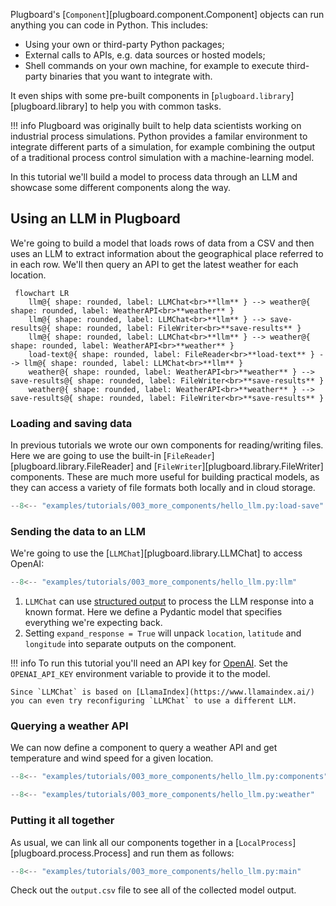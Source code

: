 Plugboard's [`Component`][plugboard.component.Component] objects can run anything you can code in Python. This includes:

* Using your own or third-party Python packages;
* External calls to APIs, e.g. data sources or hosted models;
* Shell commands on your own machine, for example to execute third-party binaries that you want to integrate with.

It even ships with some pre-built components in [`plugboard.library`][plugboard.library] to help you with common tasks.

!!! info
    Plugboard was originally built to help data scientists working on industrial process simulations. Python provides a familar environment to integrate different parts of a simulation, for example combining the output of a traditional process control simulation with a machine-learning model.

In this tutorial we'll build a model to process data through an LLM and showcase some different components along the way.

## Using an LLM in Plugboard

We're going to build a model that loads rows of data from a CSV and then uses an LLM to extract information about the geographical place referred to in each row. We'll then query an API to get the latest weather for each location.

```mermaid
 flowchart LR                                                                                                                                                                                             
    llm@{ shape: rounded, label: LLMChat<br>**llm** } --> weather@{ shape: rounded, label: WeatherAPI<br>**weather** }
    llm@{ shape: rounded, label: LLMChat<br>**llm** } --> save-results@{ shape: rounded, label: FileWriter<br>**save-results** }
    llm@{ shape: rounded, label: LLMChat<br>**llm** } --> weather@{ shape: rounded, label: WeatherAPI<br>**weather** }
    load-text@{ shape: rounded, label: FileReader<br>**load-text** } --> llm@{ shape: rounded, label: LLMChat<br>**llm** }
    weather@{ shape: rounded, label: WeatherAPI<br>**weather** } --> save-results@{ shape: rounded, label: FileWriter<br>**save-results** }
    weather@{ shape: rounded, label: WeatherAPI<br>**weather** } --> save-results@{ shape: rounded, label: FileWriter<br>**save-results** }
```

### Loading and saving data

In previous tutorials we wrote our own components for reading/writing files. Here we are going to use the built-in [`FileReader`][plugboard.library.FileReader] and [`FileWriter`][plugboard.library.FileWriter] components. These are much more useful for building practical models, as they can access a variety of file formats both locally and in cloud storage.
```python
--8<-- "examples/tutorials/003_more_components/hello_llm.py:load-save"
```

### Sending the data to an LLM

We're going to use the [`LLMChat`][plugboard.library.LLMChat] to access OpenAI:
```python
--8<-- "examples/tutorials/003_more_components/hello_llm.py:llm"
```

1. `LLMChat` can use [structured output](https://docs.llamaindex.ai/en/stable/understanding/extraction/structured_llms/) to process the LLM response into a known format. Here we define a Pydantic model that specifies everything we're expecting back.
2. Setting `expand_response = True` will unpack `location`, `latitude` and `longitude` into separate outputs on the component.

!!! info
    To run this tutorial you'll need an API key for [OpenAI](https://platform.openai.com/docs/quickstart). Set the `OPENAI_API_KEY` environment variable to provide it to the model.

    Since `LLMChat` is based on [LlamaIndex](https://www.llamaindex.ai/) you can even try reconfiguring `LLMChat` to use a different LLM.

### Querying a weather API

We can now define a component to query a weather API and get temperature and wind speed for a given location.
```python
--8<-- "examples/tutorials/003_more_components/hello_llm.py:components"

--8<-- "examples/tutorials/003_more_components/hello_llm.py:weather"
```

### Putting it all together

As usual, we can link all our components together in a [`LocalProcess`][plugboard.process.Process] and run them as follows:
```python
--8<-- "examples/tutorials/003_more_components/hello_llm.py:main"
```

Check out the `output.csv` file to see all of the collected model output.

